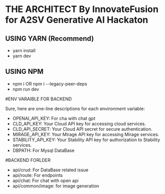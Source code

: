 # THE ARCHITECT By InnovateFusion for A2SV Generative AI Hackaton 


## USING YARN (Recommend)

- yarn install
- yarn dev

## USING NPM

- npm i OR npm i --legacy-peer-deps
- npm run dev

#ENV VARAIBLE FOR BACKEND


Sure, here are one-line descriptions for each environment variable:
- OPENAI_API_KEY: For cha with chat gpt
- CLD_API_KEY: Your Cloud API key for accessing cloud services.
- CLD_API_SECRET: Your Cloud API secret for secure authentication.
- MIRAGE_API_KEY: Your Mirage API key for accessing Mirage services.
- STABILITY_API_KEY: Your Stability API key for authorization to Stability services.
- DBPATH: For Mysql DataBase

#BACKEND FORLDER
- api/crud: For DataBase related issue
- api/route: For endpoints
- api/chat: For chat with open api
- api/common/image: for image generation

